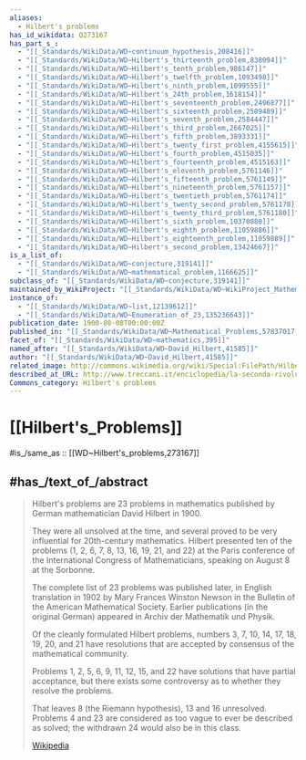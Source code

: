 ```yaml
---
aliases:
  - Hilbert's problems
has_id_wikidata: Q273167
has_part_s_:
  - "[[_Standards/WikiData/WD~continuum_hypothesis,208416]]"
  - "[[_Standards/WikiData/WD~Hilbert's_thirteenth_problem,838094]]"
  - "[[_Standards/WikiData/WD~Hilbert's_tenth_problem,986147]]"
  - "[[_Standards/WikiData/WD~Hilbert's_twelfth_problem,1093498]]"
  - "[[_Standards/WikiData/WD~Hilbert's_ninth_problem,1099555]]"
  - "[[_Standards/WikiData/WD~Hilbert's_24th_problem,1618154]]"
  - "[[_Standards/WikiData/WD~Hilbert's_seventeenth_problem,2496877]]"
  - "[[_Standards/WikiData/WD~Hilbert's_sixteenth_problem,2509489]]"
  - "[[_Standards/WikiData/WD~Hilbert's_seventh_problem,2584447]]"
  - "[[_Standards/WikiData/WD~Hilbert's_third_problem,2667025]]"
  - "[[_Standards/WikiData/WD~Hilbert's_fifth_problem,3893331]]"
  - "[[_Standards/WikiData/WD~Hilbert's_twenty_first_problem,4155615]]"
  - "[[_Standards/WikiData/WD~Hilbert's_fourth_problem,4515035]]"
  - "[[_Standards/WikiData/WD~Hilbert's_fourteenth_problem,4515163]]"
  - "[[_Standards/WikiData/WD~Hilbert's_eleventh_problem,5761146]]"
  - "[[_Standards/WikiData/WD~Hilbert's_fifteenth_problem,5761149]]"
  - "[[_Standards/WikiData/WD~Hilbert's_nineteenth_problem,5761157]]"
  - "[[_Standards/WikiData/WD~Hilbert's_twentieth_problem,5761174]]"
  - "[[_Standards/WikiData/WD~Hilbert's_twenty_second_problem,5761178]]"
  - "[[_Standards/WikiData/WD~Hilbert's_twenty_third_problem,5761180]]"
  - "[[_Standards/WikiData/WD~Hilbert's_sixth_problem,10370880]]"
  - "[[_Standards/WikiData/WD~Hilbert's_eighth_problem,11059886]]"
  - "[[_Standards/WikiData/WD~Hilbert's_eighteenth_problem,11059889]]"
  - "[[_Standards/WikiData/WD~Hilbert's_second_problem,13424667]]"
is_a_list_of:
  - "[[_Standards/WikiData/WD~conjecture,319141]]"
  - "[[_Standards/WikiData/WD~mathematical_problem,1166625]]"
subclass_of: "[[_Standards/WikiData/WD~conjecture,319141]]"
maintained_by_WikiProject: "[[_Standards/WikiData/WD~WikiProject_Mathematics,8487137]]"
instance_of:
  - "[[_Standards/WikiData/WD~list,12139612]]"
  - "[[_Standards/WikiData/WD~Enumeration_of_23,135236643]]"
publication_date: 1900-08-08T00:00:00Z
published_in: "[[_Standards/WikiData/WD~Mathematical_Problems,57837017]]"
facet_of: "[[_Standards/WikiData/WD~mathematics,395]]"
named_after: "[[_Standards/WikiData/WD~David_Hilbert,41585]]"
author: "[[_Standards/WikiData/WD~David_Hilbert,41585]]"
related_image: http://commons.wikimedia.org/wiki/Special:FilePath/Hilbert.jpg
described_at_URL: http://www.treccani.it/enciclopedia/la-seconda-rivoluzione-scientifica-matematica-e-logica-i-problemi-di-hilbert-e-la-matematica-del-nuovo-secolo_%28Storia-della-Scienza%29/
Commons_category: Hilbert's problems
---
```


# [[Hilbert's_Problems]] 

#is_/same_as :: [[WD~Hilbert's_problems,273167]] 

## #has_/text_of_/abstract 

> Hilbert's problems are 23 problems in mathematics 
> published by German mathematician David Hilbert in 1900. 
> 
> They were all unsolved at the time, 
> and several proved to be very influential for 20th-century mathematics. 
> Hilbert presented ten of the problems (1, 2, 6, 7, 8, 13, 16, 19, 21, and 22) 
> at the Paris conference of the International Congress of Mathematicians, 
> speaking on August 8 at the Sorbonne. 
> 
> The complete list of 23 problems was published later, 
> in English translation in 1902 by Mary Frances Winston Newson 
> in the Bulletin of the American Mathematical Society. 
> Earlier publications (in the original German) appeared in Archiv der Mathematik und Physik.
>
> Of the cleanly formulated Hilbert problems, 
> numbers 3, 7, 10, 14, 17, 18, 19, 20, and 21 have resolutions 
> that are accepted by consensus of the mathematical community. 
> 
> Problems 1, 2, 5, 6, 9, 11, 12, 15, and 22 have solutions that have partial acceptance, 
> but there exists some controversy as to whether they resolve the problems. 
> 
> That leaves 8 (the Riemann hypothesis), 13 and 16 unresolved. 
> Problems 4 and 23 are considered as too vague to ever be described as solved; 
> the withdrawn 24 would also be in this class.
>
> [Wikipedia](https://en.wikipedia.org/wiki/Hilbert's%20problems) 

